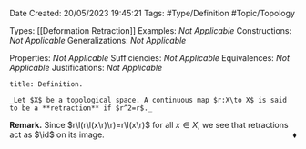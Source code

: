 <div class="topSpace"></div>

Date Created: 20/05/2023 19:45:21
Tags: #Type/Definition #Topic/Topology

Types: [[Deformation Retraction]]
Examples: _Not Applicable_
Constructions: _Not Applicable_
Generalizations: _Not Applicable_

Properties: _Not Applicable_
Sufficiencies: _Not Applicable_
Equivalences: _Not Applicable_
Justifications: _Not Applicable_

``` ad-Definition
title: Definition.

_Let $X$ be a topological space. A continuous map $r:X\to X$ is said to be a **retraction** if $r^2=r$._

```

**Remark.** Since $r\l(r\l(x\r)\r)=r\l(x\r)$ for all $x\in X$, we see that retractions act as $\id$ on its image.<span style="float:right;">$\blacklozenge$</span>
